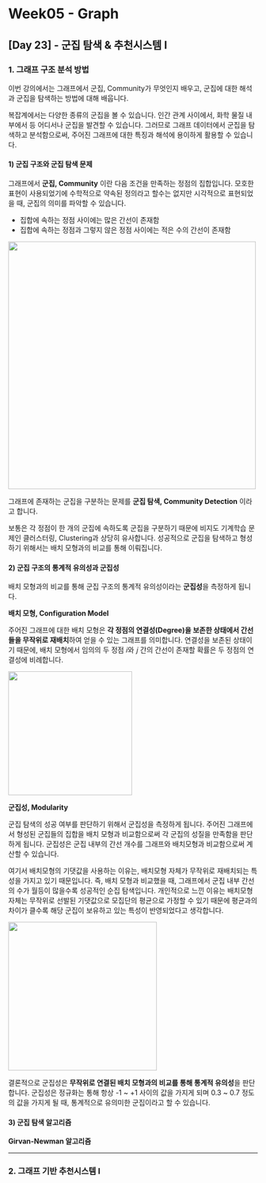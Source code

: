 # Week05 - Graph

## [Day 23] - 군집 탐색 & 추천시스템 I

### 1. 그래프 구조 분석 방법

이번 강의에서는 그래프에서 군집, Community가 무엇인지 배우고, 군집에 대한 해석과 군집을 탐색하는 방법에 대해 배웁니다.

복잡계에서는 다양한 종류의 군집을 볼 수 있습니다. 인간 관계 사이에서, 화학 물질 내부에서 등 어디서나 군집을 발견할 수 있습니다. 그러므로 그래프 데이터에서 군집을 탐색하고 분석함으로써, 주어진 그래프에 대한 특징과 해석에 용이하게 활용할 수 있습니다.

#### 1) 군집 구조와 군집 탐색 문제

그래프에서 **군집, Community** 이란 다음 조건을 만족하는 정점의 집합입니다. 모호한 표현이 사용되었기에 수학적으로 약속된 정의라고 할수는 없지만 시각적으로 표현되었을 때, 군집의 의미를 파악할 수 있습니다.

- 집합에 속하는 정점 사이에는 많은 간선이 존재함
- 집합에 속하는 정점과 그렇지 않은 정점 사이에는 적은 수의 간선이 존재함

<image src = https://user-images.githubusercontent.com/48677363/109461943-35297000-7aa6-11eb-99e8-03358275f66b.png width = 500>

그래프에 존재하는 군집을 구분하는 문제를 **군집 탐색, Community Detection** 이라고 합니다.

보통은 각 정점이 한 개의 군집에 속하도록 군집을 구분하기 때문에 비지도 기계학습 문제인 클러스터링, Clustering과 상당히 유사합니다. 성공적으로 군집을 탐색하고 형성하기 위해서는 배치 모형과의 비교를 통해 이뤄집니다.

#### 2) 군집 구조의 통계적 유의성과 군집성

배치 모형과의 비교를 통해 군집 구조의 통계적 유의성이라는 **군집성**을 측정하게 됩니다.

**배치 모형, Configuration Model**

주어진 그래프에 대한 배치 모형은 **각 정점의 연결성(Degree)을 보존한 상태에서 간선들을 무작위로 재배치**하여 얻을 수 있는 그래프를 의미합니다. 연결성을 보존된 상태이기 때문에, 배치 모형에서 임의의 두 정점 𝑖와 𝑗 간의 간선이 존재할 확률은 두 정점의 연결성에 비례합니다.

<image src = https://user-images.githubusercontent.com/48677363/109462688-3ad38580-7aa7-11eb-94d2-e7e0884d8f06.png width = 250>

**군집성, Modularity**

군집 탐색의 성공 여부를 판단하기 위해서 군집성을 측정하게 됩니다. 주어진 그래프에서 형성된 군집들의 집합을 배치 모형과 비교함으로써 각 군집의 성질을 만족함을 판단하게 됩니다. 군집성은 군집 내부의 간선 개수를 그래프와 배치모형과 비교함으로써 계산할 수 있습니다.

여기서 배치모형의 기댓값을 사용하는 이유는, 배치모형 자체가 무작위로 재배치되는 특성을 가지고 있기 때문입니다. 즉, 배치 모형과 비교했을 때, 그래프에서 군집 내부 간선의 수가 월등이 많을수록 성공적인 순집 탐색입니다. 개인적으로 느낀 이유는 배치모형 자체는 무작위로 선발된 기댓값으로 모집단의 평균으로 가정할 수 있기 때문에 평균과의 차이가 클수록 해당 군집이 보유하고 있는 특성이 반영되었다고 생각합니다.

<image src = https://user-images.githubusercontent.com/48677363/109463652-beda3d00-7aa8-11eb-96e8-ce22f90c344d.png width = 300>

결론적으로 군집성은 **무작위로 연결된 배치 모형과의 비교를 통해 통계적 유의성**을 판단합니다. 군집성은 정규화는 통해 항상 -1 ~ +1 사이의 값을 가지게 되며 0.3 ~ 0.7 정도의 값을 가지게 될 때, 통계적으로 유의미한 군집이라고 할 수 있습니다.

#### 3) 군집 탐색 알고리즘

**Girvan-Newman 알고리즘**




--------

### 2. 그래프 기반 추천시스템 I